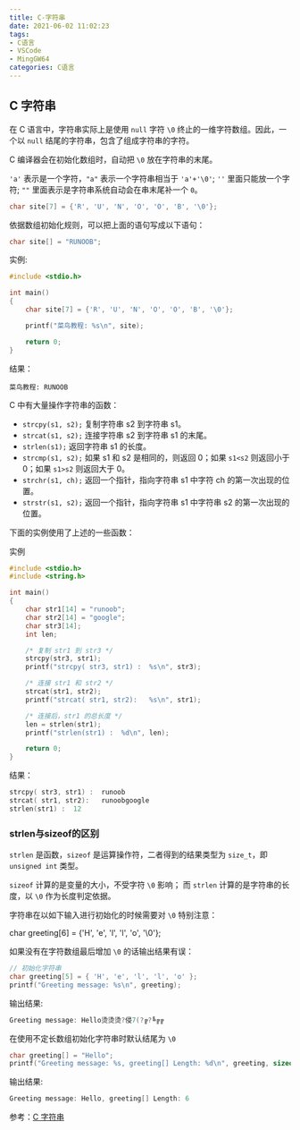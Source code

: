```yaml
---
title: C-字符串
date: 2021-06-02 11:02:23
tags:
- C语言
- VSCode
- MingGW64
categories: C语言
---
```


## C 字符串

在 C 语言中，字符串实际上是使用 `null` 字符 `\0` 终止的一维字符数组。因此，一个以 `null` 结尾的字符串，包含了组成字符串的字符。

C 编译器会在初始化数组时，自动把 `\0` 放在字符串的末尾。

`'a'` 表示是一个字符，`"a"` 表示一个字符串相当于 `'a'+'\0'`;
`''` 里面只能放一个字符;
`""` 里面表示是字符串系统自动会在串末尾补一个 `0`。

<!--more-->
```c
char site[7] = {'R', 'U', 'N', 'O', 'O', 'B', '\0'};
```

依据数组初始化规则，可以把上面的语句写成以下语句：

```c
char site[] = "RUNOOB";
```

实例:

```c
#include <stdio.h>

int main()
{
    char site[7] = {'R', 'U', 'N', 'O', 'O', 'B', '\0'};

    printf("菜鸟教程: %s\n", site);

    return 0;
}
```

结果：

```
菜鸟教程: RUNOOB
```

C 中有大量操作字符串的函数：

* `strcpy(s1, s2);` 复制字符串 s2 到字符串 s1。
* `strcat(s1, s2);` 连接字符串 s2 到字符串 s1 的末尾。
* `strlen(s1);` 返回字符串 s1 的长度。
* `strcmp(s1, s2);` 如果 s1 和 s2 是相同的，则返回 0；如果 `s1<s2` 则返回小于 0；如果 `s1>s2` 则返回大于 0。
* `strchr(s1, ch);` 返回一个指针，指向字符串 s1 中字符 ch 的第一次出现的位置。
* `strstr(s1, s2);` 返回一个指针，指向字符串 s1 中字符串 s2 的第一次出现的位置。

下面的实例使用了上述的一些函数：

实例

```c
#include <stdio.h>
#include <string.h>

int main()
{
    char str1[14] = "runoob";
    char str2[14] = "google";
    char str3[14];
    int len;

    /* 复制 str1 到 str3 */
    strcpy(str3, str1);
    printf("strcpy( str3, str1) :  %s\n", str3);

    /* 连接 str1 和 str2 */
    strcat(str1, str2);
    printf("strcat( str1, str2):   %s\n", str1);

    /* 连接后，str1 的总长度 */
    len = strlen(str1);
    printf("strlen(str1) :  %d\n", len);

    return 0;
}
```

结果：

```c
strcpy( str3, str1) :  runoob
strcat( str1, str2):   runoobgoogle
strlen(str1) :  12
```

### strlen与sizeof的区别

`strlen` 是函数，`sizeof` 是运算操作符，二者得到的结果类型为 `size_t`，即 `unsigned int` 类型。

`sizeof` 计算的是变量的大小，不受字符 `\0` 影响；
而 `strlen` 计算的是字符串的长度，以 `\0` 作为长度判定依据。

字符串在以如下输入进行初始化的时候需要对 `\0` 特别注意：

char greeting[6] = {'H', 'e', 'l', 'l', 'o', '\0'};

如果没有在字符数组最后增加 `\0` 的话输出结果有误：

```c
// 初始化字符串
char greeting[5] = { 'H', 'e', 'l', 'l', 'o' };
printf("Greeting message: %s\n", greeting);
```

输出结果:

```c
Greeting message: Hello烫烫烫?侵7(?╔?╚╔╔
```

在使用不定长数组初始化字符串时默认结尾为 `\0`

```c
char greeting[] = "Hello";
printf("Greeting message: %s, greeting[] Length: %d\n", greeting, sizeof(greeting));
```

输出结果:

```c
Greeting message: Hello, greeting[] Length: 6
```

参考：[C 字符串](https://www.runoob.com/cprogramming/c-strings.html)